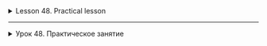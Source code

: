 <details>
<summary>Lesson 48. Practical lesson </summary>

# Lesson 48. Practical lesson
## Development of a content management system (CMS)

A Content Management System (CMS) is an application that allows users to create, edit, and delete
articles or blog posts. The implementation of such a system includes the creation of a multi-layered architecture consisting of
data models, repositories for storing information and a service layer for processing business logic.

### Models

The application is based on the following models:

- **Article (Article):**
  - `ID': The unique identifier of the article.
  - `title': The title of the article.
  - `content': The content of the article.
  - `publishDate': Date of publication.
  - `AuthorID': The ID of the author of the article.

- **Author:**
- `ID': The unique identifier of the author.
  - `name': The name of the author.
  - `email`: The author's email address.
  - `bio`: A brief biography of the author.

- **Comment:**
- `ID': The unique identifier of the comment.
  - `articleId': The ID of the article to which the comment was left.
  - `text': The text of the comment.
  - `publishDate': The date the comment was published.
  - `AuthorID': The ID of the comment's author.

### Repositories

Repositories responsible for storing and retrieving data are defined for each model:

- **ArticleRepository:** Managing articles (adding, searching, updating, deleting).
- **AuthorRepository:** Author management (add, search, update, delete).
- **CommentRepository:** Comment management (add, search, update, delete).

### Service layer

The service layer contains the business logic of the application and links the user interface to the repositories:

- **ArticleService:** The logic of working with articles, including creating, searching by criteria, updating and deleting.
- **AuthorService:** Author management, including adding new authors and updating their data.
- **CommentService:** Processing comments, including adding to articles, searching for them, updating and deleting them.

This multi-layered architecture allows for a clear division of responsibility between the various components of the system,
thereby facilitating its development, testing and support.

</details>

-----------------
<details>
<summary>Урок 48.  Практическое занятие </summary>

# Урок 48.  Практическое занятие 
## Разработка системы управления контентом (CMS)

Система управления контентом (CMS) - это приложение, которое позволяет пользователям создавать, редактировать и удалять
статьи или блог-посты. Реализация такой системы включает в себя создание многослойной архитектуры, состоящей из моделей
данных, репозиториев для хранения информации и сервисного слоя для обработки бизнес-логики.

### Модели

В основе приложения лежат следующие модели:

- **Статья (Article):**
    - `ID`: Уникальный идентификатор статьи.
    - `title`: Заголовок статьи.
    - `content`: Содержимое статьи.
    - `publishDate`: Дата публикации.
    - `authorId`: Идентификатор автора статьи.

- **Автор (Author):**
    - `ID`: Уникальный идентификатор автора.
    - `name`: Имя автора.
    - `email`: Электронная почта автора.
    - `bio`: Краткая биография автора.

- **Комментарий (Comment):**
    - `ID`: Уникальный идентификатор комментария.
    - `articleId`: Идентификатор статьи, к которой оставлен комментарий.
    - `text`: Текст комментария.
    - `publishDate`: Дата публикации комментария.
    - `authorId`: Идентификатор автора комментария.

### Репозитории

Для каждой модели определены репозитории, отвечающие за хранение и извлечение данных:

- **ArticleRepository:** Управление статьями (добавление, поиск, обновление, удаление).
- **AuthorRepository:** Управление авторами (добавление, поиск, обновление, удаление).
- **CommentRepository:** Управление комментариями (добавление, поиск, обновление, удаление).

### Сервисный слой

Сервисный слой содержит бизнес-логику приложения и связывает пользовательский интерфейс с репозиториями:

- **ArticleService:** Логика работы со статьями, включая создание, поиск по критериям, обновление и удаление.
- **AuthorService:** Управление авторами, включая добавление новых авторов и обновление их данных.
- **CommentService:** Обработка комментариев, включая добавление к статьям, их поиск, обновление и удаление.

Эта многослойная архитектура позволяет четко разделить ответственность между различными компонентами системы, облегчая
тем самым ее разработку, тестирование и поддержку.

</details>

